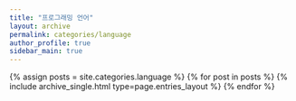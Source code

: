 ```yaml
---
title: "프로그래밍 언어"
layout: archive
permalink: categories/language
author_profile: true
sidebar_main: true
---
```


{% assign posts = site.categories.language %}
{% for post in posts %} {% include archive_single.html type=page.entries_layout %} {% endfor %}